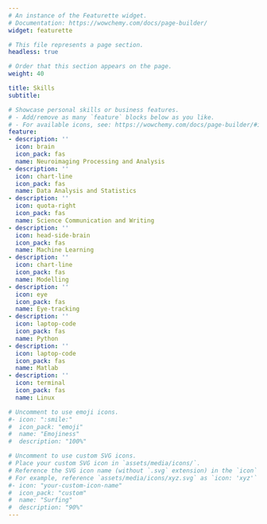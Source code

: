 ```yaml
---
# An instance of the Featurette widget.
# Documentation: https://wowchemy.com/docs/page-builder/
widget: featurette

# This file represents a page section.
headless: true

# Order that this section appears on the page.
weight: 40

title: Skills
subtitle:

# Showcase personal skills or business features.
# - Add/remove as many `feature` blocks below as you like.
# - For available icons, see: https://wowchemy.com/docs/page-builder/#icons
feature:
- description: ''
  icon: brain
  icon_pack: fas
  name: Neuroimaging Processing and Analysis
- description: ''
  icon: chart-line
  icon_pack: fas
  name: Data Analysis and Statistics
- description: ''
  icon: quota-right
  icon_pack: fas
  name: Science Communication and Writing
- description: ''
  icon: head-side-brain
  icon_pack: fas
  name: Machine Learning
- description: ''
  icon: chart-line
  icon_pack: fas
  name: Modelling
- description: ''
  icon: eye
  icon_pack: fas
  name: Eye-tracking  
- description: ''
  icon: laptop-code
  icon_pack: fas
  name: Python
- description: ''
  icon: laptop-code
  icon_pack: fas
  name: Matlab
- description: ''
  icon: terminal
  icon_pack: fas
  name: Linux

# Uncomment to use emoji icons.
#- icon: ":smile:"
#  icon_pack: "emoji"
#  name: "Emojiness"
#  description: "100%"  

# Uncomment to use custom SVG icons.
# Place your custom SVG icon in `assets/media/icons/`.
# Reference the SVG icon name (without `.svg` extension) in the `icon` field.
# For example, reference `assets/media/icons/xyz.svg` as `icon: 'xyz'`
#- icon: "your-custom-icon-name"
#  icon_pack: "custom"
#  name: "Surfing"
#  description: "90%"
---
```

